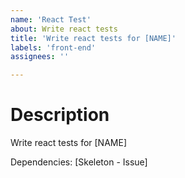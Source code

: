 ```yaml
---
name: 'React Test'
about: Write react tests
title: 'Write react tests for [NAME]'
labels: 'front-end'
assignees: ''

---
```


# Description

Write react tests for [NAME]

Dependencies: [Skeleton - Issue]